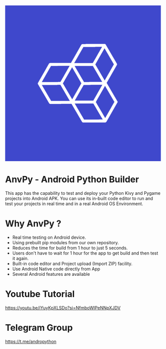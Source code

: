 ![alt text](https://raw.githubusercontent.com/CodeStudio0/ADP/main/icon.png?raw=true)
# AnvPy - Android Python Builder
This app has the capability to test and deploy your Python Kivy and Pygame projects into Android APK. You can use its in-built code editor to run and test your projects in real time and in a real Android OS Environment.

# Why AnvPy ?
- Real time testing on Android device.
- Using prebuilt pip modules from our own repository.
- Reduces the time for build from 1 hour to just 5 seconds.
- Users don't have to wait for 1 hour for the app to get build and then test it again.
- Built-in code editor and Project upload (Import ZIP) facility.
- Use Android Native code directly from App
- Several Android features are available

# Youtube Tutorial
https://youtu.be/iYuyKpXLSDo?si=NfmboWlPeNNpXJDV

# Telegram Group
https://t.me/andropython
